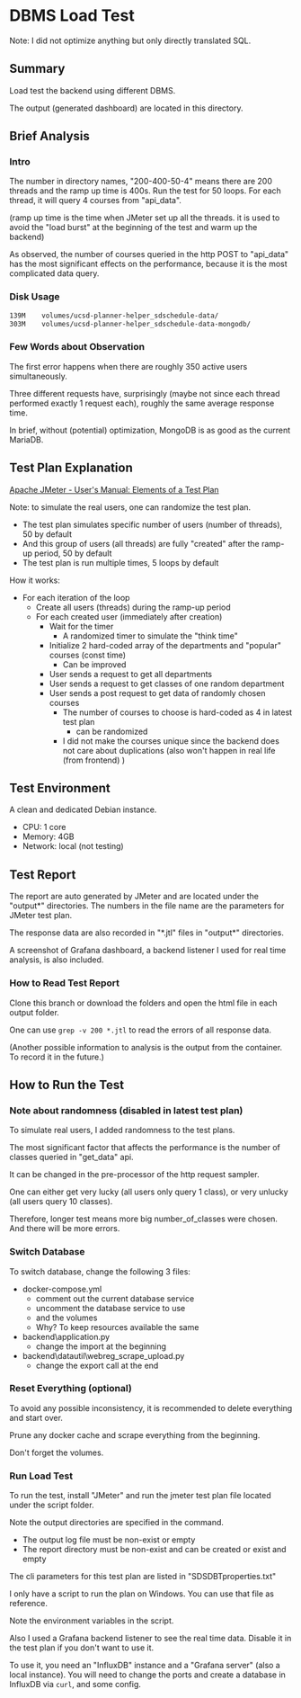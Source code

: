 # DBMS Load Test

Note: I did not optimize anything but only directly translated SQL.

## Summary

Load test the backend using different DBMS.

The output (generated dashboard) are located in this directory.

## Brief Analysis

### Intro

The number in directory names, "200-400-50-4" means there are 200 threads and the ramp up time is 400s.
Run the test for 50 loops. For each thread, it will query 4 courses from "api_data".

(ramp up time is the time when JMeter set up all the threads.
it is used to avoid the "load burst" at the beginning of the test and warm up the backend)

As observed, the number of courses queried in the http POST to "api_data" has the most significant
effects on the performance, because it is the most complicated data query.

### Disk Usage

```bash
139M	volumes/ucsd-planner-helper_sdschedule-data/
303M	volumes/ucsd-planner-helper_sdschedule-data-mongodb/
```

### Few Words about Observation

The first error happens when there are roughly 350 active users simultaneously.

Three different requests have, surprisingly (maybe not since each thread performed exactly 1 request each),
roughly the same average response time.

In brief, without (potential) optimization, MongoDB is as good as the current MariaDB.

## Test Plan Explanation

[Apache JMeter - User's Manual: Elements of a Test Plan](https://jmeter.apache.org/usermanual/test_plan.html)

Note: to simulate the real users, one can randomize the test plan.

* The test plan simulates specific number of users (number of threads), 50 by default
* And this group of users (all threads) are fully "created" after the ramp-up period, 50 by default
* The test plan is run multiple times, 5 loops by default

How it works:

* For each iteration of the loop
  * Create all users (threads) during the ramp-up period
  * For each created user (immediately after creation)
    * Wait for the timer
      * A randomized timer to simulate the "think time"
    * Initialize 2 hard-coded array of the departments and "popular" courses (const time)
      * Can be improved
    * User sends a request to get all departments
    * User sends a request to get classes of one random department
    * User sends a post request to get data of randomly chosen courses
      * The number of courses to choose is hard-coded as 4 in latest test plan
        * can be randomized
      * I did not make the courses unique since the backend does not care about duplications (also won't happen in real life (from frontend) )

## Test Environment

A clean and dedicated Debian instance.

* CPU: 1 core
* Memory: 4GB
* Network: local (not testing)

## Test Report

The report are auto generated by JMeter and are located under the "output\*" directories.
The numbers in the file name are the parameters for JMeter test plan.

The response data are also recorded in "\*.jtl" files in "output\*" directories.

A screenshot of Grafana dashboard, a backend listener I used for real time analysis, is also included.

### How to Read Test Report

Clone this branch or download the folders and open the html file in each output folder.

One can use `grep -v 200 *.jtl` to read the errors of all response data.

(Another possible information to analysis is the output from the container. To record it in the future.)

## How to Run the Test

### Note about randomness (disabled in latest test plan)

To simulate real users, I added randomness to the test plans.

The most significant factor that affects the performance is the number of classes queried in "get_data" api.

It can be changed in the pre-processor of the http request sampler.

One can either get very lucky (all users only query 1 class), or very unlucky (all users query 10 classes).

Therefore, longer test means more big number_of_classes were chosen. And there will be more errors.

### Switch Database

To switch database, change the following 3 files:

* docker-compose.yml
  * comment out the current database service
  * uncomment the database service to use
  * and the volumes
  * Why? To keep resources available the same
* backend\application.py
  * change the import at the beginning
* backend\datautil\webreg_scrape_upload.py
  * change the export call at the end

### Reset Everything (optional)

To avoid any possible inconsistency, it is recommended to delete everything and start over.

Prune any docker cache and scrape everything from the beginning.

Don't forget the volumes.

### Run Load Test

To run the test, install "JMeter" and run the jmeter test plan file located under the script folder.

Note the output directories are specified in the command.

* The output log file must be non-exist or empty
* The report directory must be non-exist and can be created or exist and empty

The cli parameters for this test plan are listed in "SDSDBTproperties.txt"

I only have a script to run the plan on Windows. You can use that file as reference.

Note the environment variables in the script.

Also I used a Grafana backend listener to see the real time data. Disable it in the test plan if you don't want to use it.

To use it, you need an "InfluxDB" instance and a "Grafana server" (also a local instance).
You will need to change the ports and create a database in InfluxDB via `curl`, and some config.